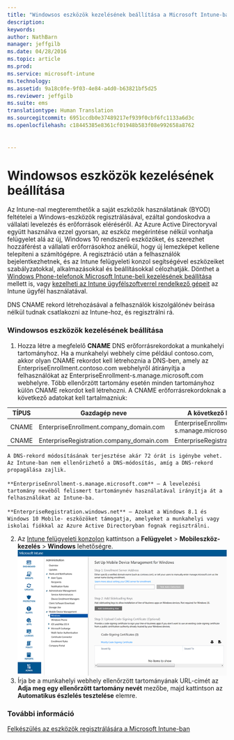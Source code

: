 ```yaml
---
title: "Windowsos eszközök kezelésének beállítása a Microsoft Intune-ban | Microsoft Intune"
description: 
keywords: 
author: NathBarn
manager: jeffgilb
ms.date: 04/28/2016
ms.topic: article
ms.prod: 
ms.service: microsoft-intune
ms.technology: 
ms.assetid: 9a18c0fe-9f03-4e84-a4d0-b63821bf5d25
ms.reviewer: jeffgilb
ms.suite: ems
translationtype: Human Translation
ms.sourcegitcommit: 6951ccdb0e37489217ef939f0cbf6fc1133a6d3c
ms.openlocfilehash: c18445385e8361cf01948b583f08e992658a8762


---
```


# Windowsos eszközök kezelésének beállítása
Az Intune-nal megteremthetők a saját eszközök használatának (BYOD) feltételei a Windows-eszközök regisztrálásával, ezáltal gondoskodva a vállalati levelezés és erőforrások eléréséről. Az Azure Active Directoryval együtt használva ezzel gyorsan, az eszköz megérintése nélkül vonhatja felügyelet alá az új, Windows 10 rendszerű eszközöket, és szerezhet hozzáférést a vállalati erőforrásokhoz anélkül, hogy új lemezképet kellene telepíteni a számítógépre. A regisztráció után a felhasználók bejelentkezhetnek, és az Intune felügyeleti konzol segítségével eszközeiket szabályzatokkal, alkalmazásokkal és beállításokkal célozhatják. Dönthet a [Windows Phone-telefonok Microsoft Intune-beli kezelésének beállítása](set-up-windows-phone-management-with-microsoft-intune.md) mellett is, vagy [kezelheti az Intune ügyfélszoftverrel rendelkező gépeit](manage-windows-pcs-with-microsoft-intune.md) az Intune ügyfél használatával.

DNS CNAME rekord létrehozásával a felhasználók kiszolgálónév beírása nélkül tudnak csatlakozni az Intune-hoz, és regisztrálni rá.

### Windowsos eszközök kezelésének beállítása

  1.  Hozza létre a megfelelő **CNAME** DNS erőforrásrekordokat a munkahelyi tartományhoz. Ha a munkahelyi webhely címe például contoso.com, akkor olyan CNAME rekordot kell létrehoznia a DNS-ben, amely az EnterpriseEnrollment.contoso.com webhelyről átirányítja a felhasználókat az EnterpriseEnrollment-s.manage.microsoft.com webhelyre. Több ellenőrzött tartomány esetén minden tartományhoz külön CNAME rekordot kell létrehozni. A CNAME erőforrásrekordoknak a következő adatokat kell tartalmazniuk:

  |TÍPUS|Gazdagép neve|A következő helyre mutat|Élettartam|
  |--------|-------------|-------------|-------|
  |CNAME|EnterpriseEnrollment.company_domain.com|EnterpriseEnrollment-s.manage.microsoft.com |1 óra|
  |CNAME|EnterpriseRegistration.company_domain.com|EnterpriseRegistration.windows.net|1 óra|

    A DNS-rekord módosításának terjesztése akár 72 órát is igénybe vehet. Az Intune-ban nem ellenőrizhető a DNS-módosítás, amíg a DNS-rekord propagálása zajlik.

    **EnterpriseEnrollment-s.manage.microsoft.com** – A levelezési tartomány nevéből felismert tartománynév használatával irányítja át a felhasználókat az Intune-ba.

    **EnterpriseRegistration.windows.net** – Azokat a Windows 8.1 és Windows 10 Mobile- eszközöket támogatja, amelyeket a munkahelyi vagy iskolai fiókkal az Azure Active Directoryban fognak regisztrálni.

  2.  Az [Intune felügyeleti konzolon](http://manage.microsoft.com) kattintson a **Felügyelet** &gt; **Mobileszköz-kezelés** &gt; **Windows** lehetőségre.
  ![Windowsos eszközök kezelése párbeszédpanel](../media/enroll-intune-winenr.png)
  3.  Írja be a munkahelyi webhely ellenőrzött tartományának URL-címét az **Adja meg egy ellenőrzött tartomány nevét** mezőbe, majd kattintson az **Automatikus észlelés tesztelése** elemre.

### További információ
[Felkészülés az eszközök regisztrálására a Microsoft Intune-ban](get-ready-to-enroll-devices-in-microsoft-intune.md)



<!--HONumber=Jun16_HO4-->


